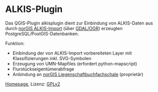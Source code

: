 # ALKIS-Plugin

Das QGIS-Plugin alkisplugin dient zur Einbindung von ALKIS-Daten aus durch
[norGIS ALKIS-Import](http://www.norbit.de/68/) (über [GDAL/OGR](http://gdal.org))
erzeugten PostgreSQL/PostGIS-Datenbanken.

Funktion:
* Einbindung der von ALKIS-Import vorbereiteten Layer mit Klassifizierungen inkl. SVG-Symbolen
* Erzeugung von UMN-Mapfiles (erfordert python-mapscript)
* Flurstückseigentümerabfrage
* Anbindung an [norGIS Liegenschaftbuchfachschale](http://www.norbit.de/78/) (proprietär)

[Homepage](http://www.norbit.de/75/), Lizenz: [GPLv2](http://www.gnu.org/licenses/old-licenses/gpl-2.0.en.html)

